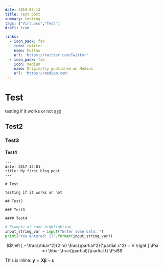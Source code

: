 ```yaml
---
date: 2019-07-13
title: Test post
summary: testing
tags: ["Virtuoso","Test"]
draft: true

links:
  - icon_pack: fab
    icon: twitter
    name: Follow
    url: 'https://twitter.com/Twitter'
  - icon_pack: fab
    icon: medium
    name: Originally published on Medium
    url: 'https://medium.com'
---
```


# Test

testing if it works or not [asd](https://twitter.com/Twitter')

## Test2

### Test3

#### Test4
```
---
date: 2017-12-01
title: My first blog post
---

# Test

testing if it works or not

## Test2

### Test3

#### Test4

```

```python
# Example of code highlighting
input_string_var = input("Enter some data: ")
print("You entered: {}".format(input_string_var))
```

$$\left [ – \frac{\hbar^2}{2 m} \frac{\partial^2}{\partial x^2} + V \right ] \Psi = i \hbar \frac{\partial}{\partial t} \Psi$$

This is inline: $\mathbf{y} = \mathbf{X}\boldsymbol\beta + \boldsymbol\varepsilon$